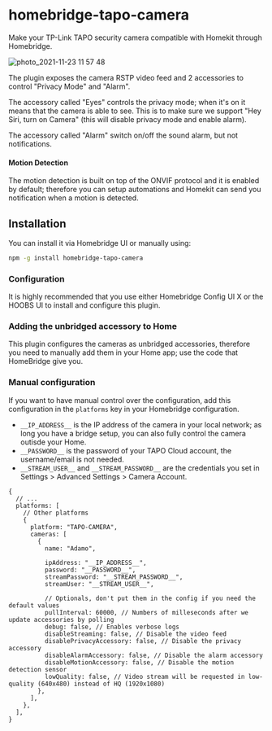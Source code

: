 # homebridge-tapo-camera

Make your TP-Link TAPO security camera compatible with Homekit through Homebridge.

![photo_2021-11-23 11 57 48](https://user-images.githubusercontent.com/839700/143013358-9f6eed44-3aad-40b0-b1e5-ddc2c5bb24e4.png)

The plugin exposes the camera RSTP video feed and 2 accessories to control "Privacy Mode" and "Alarm".

The accessory called "Eyes" controls the privacy mode; when it's on it means that the camera is able to see.
This is to make sure we support "Hey Siri, turn on Camera" (this will disable privacy mode and enable alarm).

The accessory called "Alarm" switch on/off the sound alarm, but not notifications.

#### Motion Detection

The motion detection is built on top of the ONVIF protocol and it is enabled by default; therefore you can setup
automations and Homekit can send you notification when a motion is detected.

## Installation

You can install it via Homebridge UI or manually using:

```sh
npm -g install homebridge-tapo-camera
```

### Configuration

It is highly recommended that you use either Homebridge Config UI X or the HOOBS UI to install and configure this plugin.

### Adding the unbridged accessory to Home

This plugin configures the cameras as unbridged accessories, therefore you need to manually add them in your Home app;
use the code that HomeBridge give you.

### Manual configuration

If you want to have manual control over the configuration, add this configuration in the `platforms` key in your Homebridge configuration.

- `__IP_ADDRESS__` is the IP address of the camera in your local network; as long you have a bridge setup, you can also fully control the camera outisde your Home.
- `__PASSWORD__` is the password of your TAPO Cloud account, the username/email is not needed.
- `__STREAM_USER__` and `__STREAM_PASSWORD__` are the credentials you set in Settings > Advanced Settings > Camera Account.

```json5
{
  // ...
  platforms: [
    // Other platforms
    {
      platform: "TAPO-CAMERA",
      cameras: [
        {
          name: "Adamo",

          ipAddress: "__IP_ADDRESS__",
          password: "__PASSWORD__",
          streamPassword: "__STREAM_PASSWORD__",
          streamUser: "__STREAM_USER__",

          // Optionals, don't put them in the config if you need the default values
          pullInterval: 60000, // Numbers of milleseconds after we update accessories by polling
          debug: false, // Enables verbose logs
          disableStreaming: false, // Disable the video feed
          disablePrivacyAccessory: false, // Disable the privacy accessory
          disableAlarmAccessory: false, // Disable the alarm accessory
          disableMotionAccessory: false, // Disable the motion detection sensor
          lowQuality: false, // Video stream will be requested in low-quality (640x480) instead of HQ (1920x1080)
        },
      ],
    },
  ],
}
```
